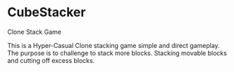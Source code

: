 # CubeStacker
Clone Stack Game

This is a Hyper-Casual Clone stacking game simple and direct gameplay. The purpose is to challenge to stack more blocks. Stacking movable blocks and cutting off excess blocks.

